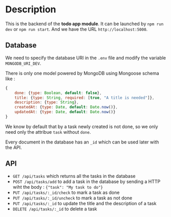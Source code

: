 # Description
This is the backend of the **todo app module**. It can be launched by `npm run dev` or `npm run start`. And we have the URL `http://localhost:5000`.

## Database
We need to specify the database URI in the `.env` file and modify the variable `MONGODB_URI_DEV`.

There is only one model powered by MongoDB using Mongoose schema like :
```javascript
{    
    done: {type: Boolean, default: false},
    title: {type: String, required: [true, "A title is needed"]},
    description: {type: String},
    createdAt: {type: Date, default: Date.now()},
    updatedAt: {type: Date, default: Date.now()}
}
```
We know by default that by a task newly created is not done, so we only need only the attribue `task` without `done`.

Every document in the database has an `_id` which can be used later with the API.

## API
* `GET /api/tasks` which returns all the tasks in the database
* `POST /api/tasks/add` to add a task in the database by sending a HTTP wiht the body : `{"task": "My task to do"}`
* `PUT /api/tasks/:_id/check` to mark a task as done
* `PUT /api/tasks/:_id/uncheck` to mark a task as not done
* `PUT /api/tasks/:_id` to update the title and the description of a task
* `DELETE /api/tasks/:_id` to delete a task